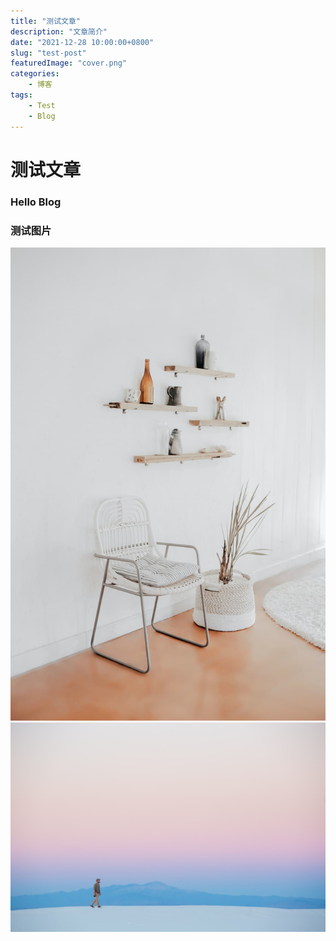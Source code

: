 ```yaml
---
title: "测试文章"
description: "文章简介"
date: "2021-12-28 10:00:00+0800"
slug: "test-post"
featuredImage: "cover.png"
categories:
    - 博客
tags:
    - Test
    - Blog
---
```

# 测试文章
### Hello Blog
### 测试图片
![图片 1](test1.jpg)
![图片 2](test2.jpg)
